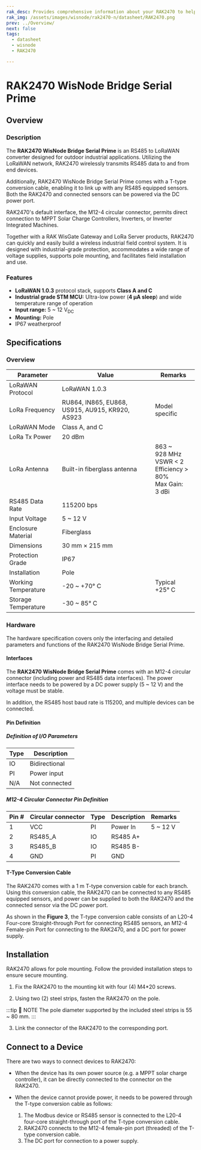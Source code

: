 ```yaml
---
rak_desc: Provides comprehensive information about your RAK2470 to help you use it. This information includes technical specifications, characteristics, and requirements, and it also discusses the device components.
rak_img: /assets/images/wisnode/rak2470-n/datasheet/RAK2470.png
prev: ../Overview/
next: false
tags:
  - datasheet
  - wisnode
  - RAK2470

---
```


# RAK2470 WisNode Bridge Serial Prime

## Overview

<rk-img
src="/assets/images/wisnode/rak2470-n/datasheet/1.rak2470-overview.png"
width="35%"
caption="RAK2470 overview"
/>

### Description

The **RAK2470 WisNode Bridge Serial Prime** is an RS485 to LoRaWAN converter designed for outdoor industrial applications. Utilizing the LoRaWAN network, RAK2470 wirelessly transmits RS485 data to and from end devices. 

Additionally, RAK2470 WisNode Bridge Serial Prime comes with a T-type conversion cable, enabling it to link up with any RS485 equipped sensors. Both the RAK2470 and connected sensors can be powered via the DC power port. 

RAK2470's default interface, the M12-4 circular connector, permits direct connection to MPPT Solar Charge Controllers, Inverters, or Inverter Integrated Machines. 

Together with a RAK WisGate Gateway and LoRa Server products, RAK2470 can quickly and easily build a wireless industrial field control system. It is designed with industrial-grade protection, accommodates a wide range of voltage supplies, supports pole mounting, and facilitates field installation and use.

### Features

- **LoRaWAN 1.0.3** protocol stack, supports **Class A and C**
- **Industrial grade STM MCU:** Ultra-low power (**4&nbsp;µA sleep**) and wide temperature range of operation
- **Input range:** 5 ~ 12&nbsp;V<sub>DC</sub>
- **Mounting:** Pole
- IP67 weatherproof


## Specifications

### Overview

| Parameter           | Value                                            | Remarks                                                                    |
|---------------------|--------------------------------------------------|----------------------------------------------------------------------------|
| LoRaWAN Protocol    | LoRaWAN 1.0.3                                    |                                                                            |
| LoRa Frequency      | RU864, IN865, EU868, US915,  AU915, KR920, AS923 | Model specific                                                             |
| LoRaWAN Mode        | Class A, and C                                   |                                                                            |
| LoRa Tx Power       | 20&nbsp;dBm                                      |                                                                            |
| LoRa Antenna        | Built-in fiberglass antenna                      | 863 ~ 928&nbsp;MHz<br>VSWR < 2<br>Efficiency > 80%<br>Max Gain: 3&nbsp;dBi |
| RS485 Data Rate     | 115200&nbsp;bps                                  |                                                                            |
| Input Voltage       | 5 ~ 12&nbsp;V                                    |                                                                            |
| Enclosure Material  | Fiberglass                                       |                                                                            |
| Dimensions          | 30&nbsp;mm × 215&nbsp;mm                         |                                                                            |
| Protection Grade    | IP67                                             |                                                                            |
| Installation        | Pole                                             |                                                                            |
| Working Temperature | -20 ~ +70°&nbsp;C                                | Typical +25°&nbsp;C                                                        |
| Storage Temperature | -30 ~ 85°&nbsp;C                                 |                                                                            |



### Hardware

The hardware specification covers only the interfacing and detailed parameters and functions of the RAK2470 WisNode Bridge Serial Prime.

#### Interfaces

The **RAK2470 WisNode Bridge Serial Prime** comes with an M12-4 circular connector (including power and RS485 data interfaces). The power interface needs to be powered by a DC power supply (5 ~ 12&nbsp;V) and the voltage must be stable.

In addition, the RS485 host baud rate is 115200, and multiple devices can be connected.

#### Pin Definition

##### Definition of I/O Parameters

| Type | Description   |
|------|---------------|
| IO   | Bidirectional |
| PI   | Power input   |
| N/A  | Not connected |

##### M12-4 Circular Connector Pin Definition

<rk-img
src="/assets/images/wisnode/rak2470-n/datasheet/3.m12-4-connector-pin-definition.png"
width="35%"
caption="M12-4 connector pin definition"
/>

| Pin # | Circular connector | Type | Description | Remarks       |
|-------|--------------------|------|-------------|---------------|
| 1     | VCC                | PI   | Power In    | 5 ~ 12&nbsp;V |
| 2     | RS485_A            | IO   | RS485 A+    |               |
| 3     | RS485_B            | IO   | RS485 B-    |               |
| 4     | GND                | PI   | GND         |               |

#### T-Type Conversion Cable

The RAK2470 comes with a 1&nbsp;m T-type conversion cable for each branch. Using this conversion cable, the RAK2470 can be connected to any RS485 equipped sensors, and power can be supplied to both the RAK2470 and the connected sensor via the DC power port.

As shown in the **Figure 3**, the T-type conversion cable consists of an L20-4 Four-core Straight-through Port for connecting RS485 sensors, an M12-4 Female-pin Port for connecting to the RAK2470, and a DC port for power supply.

<rk-img
src="/assets/images/wisnode/rak2470-n/datasheet/4.t-type-conversion-cable.png"
width="70%"
caption="T-type conversion cable"
/>

## Installation

RAK2470 allows for pole mounting. Follow the provided installation steps to ensure secure mounting.

1. Fix the RAK2470 to the mounting kit with four (4) M4*20 screws.

<rk-img
src="/assets/images/wisnode/rak2470-n/datasheet/5.fixing-the-device-to-the-mounting-kit.png"
width="30%"
caption="Fixing the device to the mounting kit"
/>


2. Using two (2) steel strips, fasten the RAK2470 on the pole.

<rk-img
src="/assets/images/wisnode/rak2470-n/datasheet/6.using-the-steel-strips.png"
width="45%"
caption="Using the steel strips"
/>


:::tip 📝 NOTE
The pole diameter supported by the included steel strips is 55 ~ 80&nbsp;mm.
:::


3. Link the connector of the RAK2470 to the corresponding port.


<rk-img
src="/assets/images/wisnode/rak2470-n/datasheet/7.adding-the-connector.png"
width="45%"
caption="Adding the connector"
/>

## Connect to a Device

There are two ways to connect devices to RAK2470:

- When the device has its own power source (e.g. a MPPT solar charge controller), it can be directly connected to the connector on the RAK2470.
- When the device cannot provide power, it needs to be powered through the T-type conversion cable as follows:

  1. The Modbus device or RS485 sensor is connected to the L20-4 four-core straight-through port of the T-type conversion cable.
  2. RAK2470 connects to the M12-4 female-pin port (threaded) of the T-type conversion cable.
  3. The DC port for connection to a power supply.

<rk-img
src="/assets/images/wisnode/rak2470-n/datasheet/8.connecting-the-bridge-to-a-device.png"
width="80%"
caption="Connecting the bridge to a device"
/>

